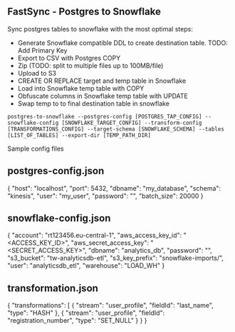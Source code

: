 FastSync - Postgres to Snowflake
-----------------------------

Sync postgres tables to snowflake with the most optimal steps:

* Generate Snowflake compatible DDL to create destination table. TODO: Add Primary Key
* Export to CSV with Postgres COPY
* Zip (TODO: split to multiple files up to 100MB/file)
* Upload to S3
* CREATE OR REPLACE target and temp table in Snowflake
* Load into Snowflake temp table with COPY
* Obfuscate columns in Snowflake temp table with UPDATE
* Swap temp to to final destination table in snowflake

`postgres-to-snowflake --postgres-config [POSTGRES_TAP_CONFIG] --snowflake-config [SNOWFLAKE_TARGET_CONFIG] --transform-config [TRANSFORMATIONS_CONFIG] --target-schema [SNOWFLAKE_SCHEMA] --tables [LIST_OF_TABLES] --export-dir [TEMP_PATH_DIR]`


Sample config files

## postgres-config.json

  {
    "host": "localhost",
    "port": 5432,
    "dbname": "my_database",
    "schema": "kinesis",
    "user": "my_user",
    "password": "<PASSWORD>",
    "batch_size": 20000
  }

## snowflake-config.json

  {
      "account": "rt123456.eu-central-1",
      "aws_access_key_id": "<ACCESS_KEY_ID>",
      "aws_secret_access_key": "<SECRET_ACCESS_KEY>",
      "dbname": "analytics_db",
      "password": "<PASSWORD>",
      "s3_bucket": "tw-analyticsdb-etl",
      "s3_key_prefix": "snowflake-imports/",
      "user": "analyticsdb_etl",
      "warehouse": "LOAD_WH"
  }

## transformation.json

  {
    "transformations": [
      {
        "stream": "user_profile",
        "fieldId": "last_name",
        "type": "HASH"
      },
      {
        "stream": "user_profile",
        "fieldId": "registration_number",
        "type": "SET_NULL"
      }
    }
  }